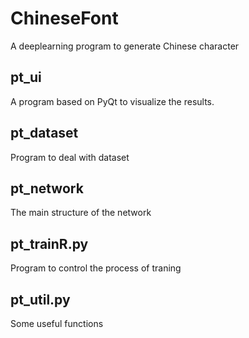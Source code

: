 # ChineseFont
A deeplearning program to generate Chinese character

## pt_ui
A program based on PyQt to visualize the results.

## pt_dataset
Program to deal with dataset

## pt_network
The main structure of the network

## pt_trainR.py
Program to control the process of traning

## pt_util.py
Some useful functions
